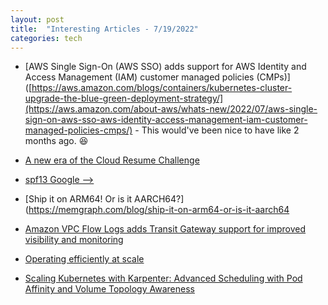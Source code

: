 ```yaml
---
layout: post
title:  "Interesting Articles - 7/19/2022"
categories: tech
---
```

* [AWS Single Sign-On (AWS SSO) adds support for AWS Identity and Access Management (IAM) customer managed policies (CMPs)]([https://aws.amazon.com/blogs/containers/kubernetes-cluster-upgrade-the-blue-green-deployment-strategy/](https://aws.amazon.com/about-aws/whats-new/2022/07/aws-single-sign-on-aws-sso-aws-identity-access-management-iam-customer-managed-policies-cmps/) - This would've been nice to have like 2 months ago. :satisfied:

* [A new era of the Cloud Resume Challenge](https://cloudirregular.substack.com/p/a-new-era-of-the-cloud-resume-challenge)

* [spf13 Google -->](https://spf13.com/p/spf13-google/)

* [Ship it on ARM64! Or is it AARCH64?](https://memgraph.com/blog/ship-it-on-arm64-or-is-it-aarch64

* [Amazon VPC Flow Logs adds Transit Gateway support for improved visibility and monitoring](https://aws.amazon.com/about-aws/whats-new/2022/07/amazon-vpc-flow-logs-transit-gateway-improved-visibility-monitoring/)

* [Operating efficiently at scale](https://blog.coinbase.com/operating-efficiently-at-scale-e6e2378d3d4)

* [Scaling Kubernetes with Karpenter: Advanced Scheduling with Pod Affinity and Volume Topology Awareness](https://aws.amazon.com/blogs/containers/scaling-kubernetes-with-karpenter-advanced-scheduling-with-pod-affinity-and-volume-topology-awareness/)

